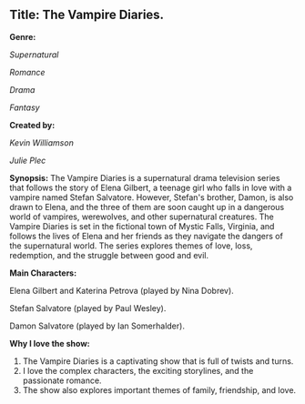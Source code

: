 ## Title: The Vampire Diaries.

**Genre:**
*<p>Supernatural<br>*
*<p>Romance<br>*
*<p>Drama<br>*
*<p>Fantasy<br>*

**Created by:**
*<p>Kevin Williamson<br>*
*<p>Julie Plec<br>*

**Synopsis:**
The Vampire Diaries is a supernatural drama television series that follows the story of Elena Gilbert, a teenage girl who falls in love with a vampire named Stefan Salvatore. However, Stefan's brother, Damon, is also drawn to Elena, and the three of them are soon caught up in a dangerous world of vampires, werewolves, and other supernatural creatures. The Vampire Diaries is set in the fictional town of Mystic Falls, Virginia, and follows the lives of Elena and her friends as they navigate the dangers of the supernatural world. The series explores themes of love, loss, redemption, and the struggle between good and evil.

**Main Characters:**
<p>Elena Gilbert and Katerina Petrova (played by Nina Dobrev).<br>
<p>Stefan Salvatore (played by Paul Wesley).<br>
<p>Damon Salvatore (played by Ian Somerhalder).<br>

**Why I love the show:**
<ol>
  <li>The Vampire Diaries is a captivating show that is full of twists and turns.</li>
  <li>I love the complex characters, the exciting storylines, and the passionate romance.</li>
  <li>The show also explores important themes of family, friendship, and love.</li>
</ol>
